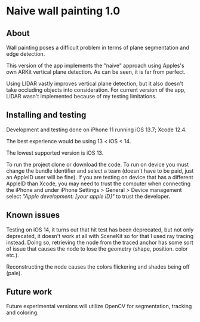 # Naive wall painting 1.0

## About
Wall painting poses a difficult problem in terms of plane segmentation and edge detection.

This version of the app implements the "naive" approach using Apples's own ARKit vertical plane detection.
As can be seen, it is far from perfect.

Using LIDAR vastly improves vertical plane detection, but it also doesn't take occluding objects into consideration.
For current version of the app, LIDAR wasn't implemented because of my testing limitations.

## Installing and testing

Development and testing done on iPhone 11 running iOS 13.7; Xcode 12.4.

The best experience would be using 13 < iOS < 14.

The lowest supported version is iOS 13.

To run the project clone or download the code. To run on device you must change the bundle identifier and select a team (doesn't have to be paid, just an AppleID user will be fine). If you are testing on device that has a different AppleID than Xcode, you may need to trust the computer when connecting the iPhone and under iPhone Settings > General > Device management select *"Apple development: [your apple ID]"* to trust the developer.

## Known issues

Testing on iOS 14, it turns out that hit test has been deprecated, but not only deprecated, it doesn't work at all with SceneKit so for that I used ray tracing instead. Doing so, retrieving the node from the traced anchor has some sort of issue that causes the node to lose the geometry (shape, position. color etc.).

Reconstructing the node causes the colors flickering and shades being off (pale).

## Future work

Future experimental versions will utilize OpenCV for segmentation, tracking and coloring.
